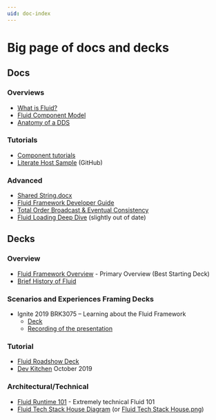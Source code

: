 ```yaml
---
uid: doc-index
---
```


# Big page of docs and decks

## Docs

### Overviews

- [What is Fluid?](../what-is-fluid.md)
- [Fluid Component Model](../docs/components.md)
- [Anatomy of a DDS](../docs/dds-anatomy.md)

### Tutorials

- [Component tutorials](../examples/README.md)
- [Literate Host Sample](https://github.com/microsoft/FluidFramework/tree/master/examples/hosts/literate) (GitHub)

### Advanced

- [Shared
  String.docx](https://microsoft-my.sharepoint-df.com/:w:/p/anthonm/Eeshhh4GSslDkjLKK28lunIBwrh-7glib7Lfnw_9ixNL8A?e=wD35Yi)
- [Fluid Framework Developer Guide](../how/developer-guide.md)
- [Total Order Broadcast & Eventual Consistency](../how/tob.md)
- [Fluid Loading Deep Dive](https://microsoft.sharepoint.com/:w:/t/Prague/EY_xwXmXzXRBlnx6sMgbVp8Bbs4K3GQXhV6ERUyKhLgNbA?e=wFWoFH)
  (slightly out of date)

## Decks

### Overview

- [Fluid Framework
  Overview](https://microsoft.sharepoint.com/:p:/t/Prague/EWRRIFxzA61Dmu2PnfNic4UBGVbmT2gJSrDAhtCUNNHm_Q?e=MyyxDI) -
  Primary Overview (Best Starting Deck)
- [Brief History of
  Fluid](https://microsoft-my.sharepoint-df.com/:p:/p/skjokiel/ER0wUgs1mcVKg9pWXRXymoQBYT7GoOjdxibPgIMd2vVz6g?e=gPODB2)

### Scenarios and Experiences Framing Decks

- Ignite 2019 BRK3075 – Learning about the Fluid Framework
  - [Deck](https://microsoft.sharepoint.com/:p:/t/M365PlatformIgnite2019/EQ-XJiw_voJOgByPHS7IBhEB1gYRUkjsewHklVqVE2mnRg?e=nUWIre)
  - [Recording of the presentation](https://myignite.techcommunity.microsoft.com/sessions/81642?source=sessions)

### Tutorial

- [Fluid Roadshow
  Deck](https://microsoft.sharepoint.com/:p:/t/Prague/Ec9E3ChMBAhGj5_INfpc1RUBRULdisHu8aplqnbcSDaz4w?e=VC4Ynv)
- [Dev
  Kitchen](https://microsoft.sharepoint-df.com/:p:/t/MFxComponentFrameworkVTeam/EVd3JUck6aZEjgvJmQ4F9RYBlf3cH2DGimF6Rl9lpf4RCA?e=z4NLRC)
  October 2019

### Architectural/Technical

- [Fluid Runtime
  101](https://microsoft.sharepoint.com/:p:/t/Prague/EeHuSl8Y9yFCtneBacTyWFAByQbjMXVPutsPo-7So4kv6g?e=Sr4VmI) -
  Extremely technical Fluid 101
- [Fluid Tech Stack House
  Diagram](https://microsoft.sharepoint.com/:p:/t/Prague/Ee2aE1hRwwpKh2Gj_aRk-gEBYjGbxSrW1xbcSPwCNmU7-g?e=3YOGPs) (or
  [Fluid Tech Stack
  House.png](https://microsoft.sharepoint.com/:p:/t/Prague/EeHuSl8Y9yFCtneBacTyWFAByQbjMXVPutsPo-7So4kv6g?e=Sr4VmI))
